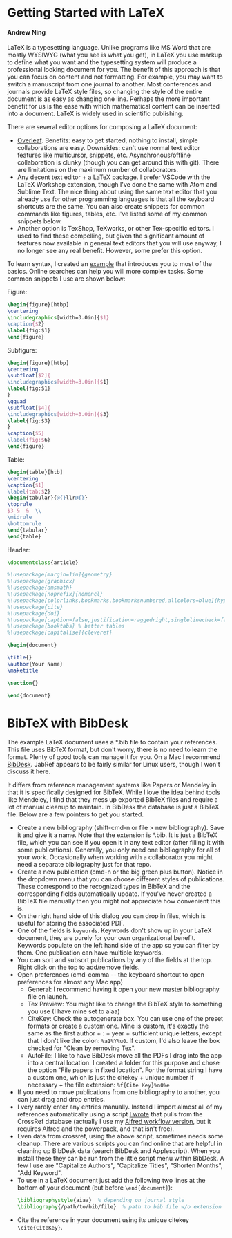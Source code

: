 # Getting Started with LaTeX

#### Andrew Ning

LaTeX is a typesetting language.  Unlike programs like MS Word that are mostly WYSIWYG (what you see is what you get), in LaTeX you use markup to define what you want and the typesetting system will produce a professional looking document for you.  The benefit of this approach is that you can focus on content and not formatting.  For example, you may want to switch a manuscript from one journal to another.  Most conferences and journals provide LaTeX style files, so changing the style of the entire document is as easy as changing one line.  Perhaps the more important benefit for us is the ease with which mathematical content can be inserted into a document.  LaTeX is widely used in scientific publishing.

There are several editor options for composing a LaTeX document:

- [Overleaf](https://www.overleaf.com).  Benefits: easy to get started, nothing to install, simple collaborations are easy. Downsides: can't use normal text editor features like multicursor, snippets, etc.  Asynchronous/offline collaboration is clunky (though you can get around this with git).  There are limitations on the maximum number of collaborators.
- Any decent text editor + a LaTeX package.  I prefer VSCode with the LaTeX Workshop extension, though I've done the same with Atom and Sublime Text.  The nice thing about using the same text editor that you already use for other programming languages is that all the keyboard shortcuts are the same.  You can also create snippets for common commands like figures, tables, etc.  I've listed some of my common snippets below.
- Another option is TexShop, TeXworks, or other Tex-specific editors.  I used to find these compelling, but given the significant amount of features now available in general text editors that you will use anyway, I no longer see any real benefit.  However, some prefer this option.

To learn syntax, I created an [example](https://www.overleaf.com/latex/examples/a-simple-example-for-me-en-575/tmvvshzxypsj#share) that introduces you to most of the basics.  Online searches can help you will more complex tasks.  Some common snippets I use are shown below:

Figure:
```tex
\begin{figure}[htbp]
\centering
\includegraphics[width=3.0in]{$1}
\caption{$2}
\label{fig:$1}
\end{figure}
```

Subfigure:
```tex
\begin{figure}[htbp]
\centering
\subfloat[$2]{
\includegraphics[width=3.0in]{$1}
\label{fig:$1}
}
\qquad
\subfloat[$4]{
\includegraphics[width=3.0in]{$3}
\label{fig:$3}
}
\caption{$5}
\label{fig:$6}
\end{figure}
```

Table:
```tex
\begin{table}[htb]
\centering
\caption{$1}
\label{tab:$2}
\begin{tabular}{@{}llr@{}}
\toprule
$3 &  &  \\
\midrule
\bottomrule
\end{tabular}
\end{table}
```

Header:
```tex
\documentclass{article}

%\usepackage[margin=1in]{geometry}
%\usepackage{graphicx}
%\usepackage{amsmath}
%\usepackage[noprefix]{nomencl}
%\usepackage[colorlinks,bookmarks,bookmarksnumbered,allcolors=blue]{hyperref}
%\usepackage{cite}
%\usepackage{doi}
%\usepackage[caption=false,justification=raggedright,singlelinecheck=false]{subfig}
%\usepackage{booktabs} % better tables
%\usepackage[capitalise]{cleveref}

\begin{document}

\title{}
\author{Your Name}
\maketitle

\section{}

\end{document}
```


# BibTeX with BibDesk

The example LaTeX document uses a *.bib file to contain your references.  This file uses BibTeX format, but don't worry, there is no need to learn the format.  Plenty of good tools can manage it for you.  On a Mac I recommend [BibDesk](https://bibdesk.sourceforge.io). JabRef appears to be fairly similar for Linux users, though I won't discuss it here.

It differs from reference management systems like Papers or Mendeley in that it is specifically designed for BibTeX.  While I love the idea behind tools like Mendeley, I find that they mess up exported BibTeX files and require a lot of manual cleanup to maintain.  In BibDesk the database is just a BibTeX file.  Below are a few pointers to get you started.

- Create a new bibliography (shift-cmd-n or file > new bibliography).  Save it and give it a name.  Note that the extension is \*.bib.  It is just a BibTeX file, which you can see if you open it in any text editor (after filling it with some publications).  Generally, you only need one bibliography for all of your work.  Occasionally when working with a collaborator you might need a separate bibliography just for that repo.
- Create a new publication (cmd-n or the big green plus button).  Notice in the dropdown menu that you can choose different styles of publications.  These correspond to the recognized types in BibTeX and the corresponding fields automatically update.  If you've never created a BibTeX file manually then you might not appreciate how convenient this is.  
- On the right hand side of this dialog you can drop in files, which is useful for storing the associated PDF. 
- One of the fields is `keywords`.  Keywords don't show up in your LaTeX document, they are purely for your own organizational benefit.  Keywords populate on the left hand side of the app so you can filter by them.  One publication can have multiple keywords.
- You can sort and subsort publications by any of the fields at the top.  Right click on the top to add/remove fields.
- Open preferences (cmd-comma -- the keyboard shortcut to open preferences for almost any Mac app)
    - General: I recommend having it open your new master bibliography file on launch.
    - Tex Preview: You might like to change the BibTeX style to something you use (I have mine set to aiaa)
    - CiteKey: Check the autogenerate box.  You can use one of the preset formats or create a custom one.  Mine is custom, it's exactly the same as the first author + : + year + sufficient unique letters, except that I don't like the colon: `%a1%Y%u0`.  If custom, I'd also leave the box checked for "Clean by removing Tex".
    - AutoFile: I like to have BibDesk move all the PDFs I drag into the app into a central location.  I created a folder for this purpose and chose the option "File papers in fixed location".  For the format string I have a custom one, which is just the citekey + unique number if necessary + the file extension: `%f{Cite Key}%n0%e`
- If you need to move publications from one bibliography to another, you can just drag and drop entries.
- I very rarely enter any entries manually. Instead I import almost all of my references automatically using a script [I wrote](https://github.com/byuflowlab/bibteximport) that pulls from the CrossRef database (actually I use my [Alfred workflow version](https://github.com/andrewning/alfred-workflows-scientific), but it requires Alfred and the powerpack, and that isn't free).
- Even data from crossref, using the above script, sometimes needs some cleanup.  There are various scripts you can find online that are helpful in cleaning up BibDesk data (search BibDesk and Applescript).  When you install these they can be run from the little script menu within BibDesk.  A few I use are "Capitalize Authors", "Capitalize Titles", "Shorten Months", "Add Keyword".
- To use in a LaTeX document just add the following two lines at the bottom of your document (but before `\end{document}`):
    ```tex
    \bibliographystyle{aiaa}  % depending on journal style
    \bibliography{/path/to/bib/file}  % path to bib file w/o extension
    ```
- Cite the reference in your document using its unique citekey `\cite{CiteKey}`. 

